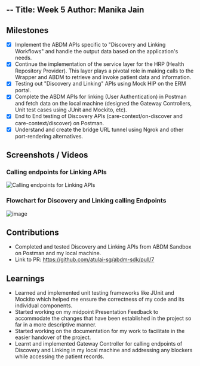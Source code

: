 --
Title: Week 5
Author: Manika Jain
---

## Milestones
- [x] Implement the ABDM APIs specific to "Discovery and Linking Workflows" and handle the output data based on the application's needs.
- [x] Continue the implementation of the service layer for the HRP (Health Repository Provider). This layer plays a pivotal role in making calls to the Wrapper and ABDM to retrieve and invoke patient data and information.
- [x] Testing out "Discovery and Linking" APIs using Mock HIP on the ERM portal. 
- [x] Complete the ABDM APIs for linking (User Authentication) in Postman and fetch data on the local machine (designed the Gateway Controllers, Unit test cases using JUnit and Mockito, etc).
- [x] End to End testing of Discovery APIs (care-context/on-discover and care-context/discover) on Postman. 
- [x] Understand and create the bridge URL tunnel using Ngrok and other port-rendering alternatives. 

## Screenshots / Videos 
### Calling endpoints for Linking APIs
![Calling endpoints for Linking APIs](https://github.com/manikajain11/c4gt-milestones/assets/72864182/76469129-3188-450c-836b-da2af1366256)

### Flowchart for Discovery and Linking calling Endpoints
![image](https://github.com/manikajain11/c4gt-milestones/assets/72864182/8953dcd6-38c5-4440-856c-ce9b68e181da)

## Contributions
- Completed and tested Discovery and Linking APIs from ABDM Sandbox on Postman and my local machine. 
- Link to PR: https://github.com/atulai-sg/abdm-sdk/pull/7 

## Learnings
- Learned and implemented unit testing frameworks like JUnit and Mockito which helped me ensure the correctness of my code and its individual components.
- Started working on my midpoint Presentation Feedback to accommodate the changes that have been established in the project so far in a more descriptive manner.
- Started working on the documentation for my work to facilitate in the easier handover of the project. 
- Learnt and implemented Gateway Controller for calling endpoints of Discovery and Linking in my local machine and addressing any blockers while accessing the patient records. 
